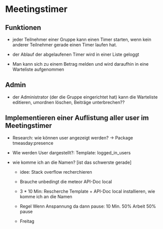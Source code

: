 # Meetingstimer

## Funktionen

- jeder Teilnehmer einer Gruppe kann einen Timer starten,
  wenn kein anderer Teilnehmer gerade einen Timer laufen hat.

- der Ablauf der abgelaufenen Timer wird in einer Liste geloggt

- Man kann sich zu einem Betrag melden und wird daraufhin in eine Warteliste aufgenommen

## Admin

- der Administrator (der die Gruppe eingerichtet hat) kann die Warteliste
  editieren, umordnen löschen, Beiträge unterbrechen??


## Implementieren einer Auflistung aller user im Meetingstimer

- Research: wie können user angezeigt werden? -> Package tmeasday:presence

- Wie werden User dargestellt?: Template: logged_in_users

- wie komme ich an die Namen? [ist das schwerste gerade]
  - idee: Stack overflow recherchieren

  - Brauche unbedingt die meteor API-Doc local

  - 3 * 10 Min: Rescherche Template + API-Doc local installieren, wie komme ich an die Namen
  - Regel Wenn Anspannung da dann pause: 10 Min. 50% Arbeit 50% pause

  - Freitag

